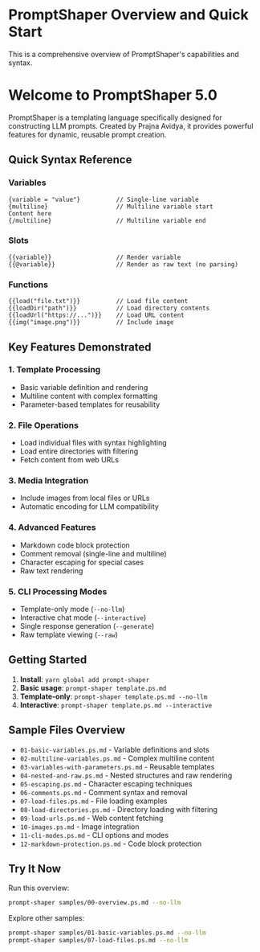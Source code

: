 # PromptShaper Overview and Quick Start

This is a comprehensive overview of PromptShaper's capabilities and syntax.

# Welcome to PromptShaper 5.0

PromptShaper is a templating language specifically designed for constructing LLM prompts. Created by Prajna Avidya, it provides powerful features for dynamic, reusable prompt creation.

## Quick Syntax Reference

### Variables
```
{variable = "value"}          // Single-line variable
{multiline}                   // Multiline variable start
Content here
{/multiline}                  // Multiline variable end
```

### Slots
```
{{variable}}                  // Render variable
{{@variable}}                 // Render as raw text (no parsing)
```

### Functions
```
{{load("file.txt")}}          // Load file content
{{loadDir("path")}}           // Load directory contents
{{loadUrl("https://...")}}    // Load URL content
{{img("image.png")}}          // Include image
```

## Key Features Demonstrated

### 1. Template Processing
- Basic variable definition and rendering
- Multiline content with complex formatting
- Parameter-based templates for reusability

### 2. File Operations
- Load individual files with syntax highlighting
- Load entire directories with filtering
- Fetch content from web URLs

### 3. Media Integration
- Include images from local files or URLs
- Automatic encoding for LLM compatibility

### 4. Advanced Features
- Markdown code block protection
- Comment removal (single-line and multiline)
- Character escaping for special cases
- Raw text rendering

### 5. CLI Processing Modes
- Template-only mode (`--no-llm`)
- Interactive chat mode (`--interactive`)
- Single response generation (`--generate`)
- Raw template viewing (`--raw`)

## Getting Started

1. **Install**: `yarn global add prompt-shaper`
2. **Basic usage**: `prompt-shaper template.ps.md`
3. **Template-only**: `prompt-shaper template.ps.md --no-llm`
4. **Interactive**: `prompt-shaper template.ps.md --interactive`

## Sample Files Overview

- `01-basic-variables.ps.md` - Variable definitions and slots
- `02-multiline-variables.ps.md` - Complex multiline content
- `03-variables-with-parameters.ps.md` - Reusable templates
- `04-nested-and-raw.ps.md` - Nested structures and raw rendering
- `05-escaping.ps.md` - Character escaping techniques
- `06-comments.ps.md` - Comment syntax and removal
- `07-load-files.ps.md` - File loading examples
- `08-load-directories.ps.md` - Directory loading with filtering
- `09-load-urls.ps.md` - Web content fetching
- `10-images.ps.md` - Image integration
- `11-cli-modes.ps.md` - CLI options and modes
- `12-markdown-protection.ps.md` - Code block protection

## Try It Now

Run this overview:
```bash
prompt-shaper samples/00-overview.ps.md --no-llm
```

Explore other samples:
```bash
prompt-shaper samples/01-basic-variables.ps.md --no-llm
prompt-shaper samples/07-load-files.ps.md --no-llm
```
